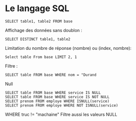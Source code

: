# Le langage SQL

    SELECT table1, table2 FROM base


Affichage des données sans doublon :

    SELECT DISTINCT table1, table2
    

Limitation du nombre de réponse (nombre) ou (index, nombre):

    Select table From base LIMIT 2, 1
    
Filtre :

    SELECT table FROM base WHERE nom = "Durand
    
Null

    SELECT table FROM base WHERE service IS NULL
    SELECT table FROM base WHERE service IS NOT NULL
    SELECT prenom FROM employe WHERE ISNULL(service)
    SELECT prenom FROM employe WHERE NOT ISNULL(service)
    
WHERE truc != "machaine"
Filtre aussi les valeurs NULL
